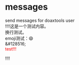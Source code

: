 # messages
send messages for doaxtools user<br>
!!!!这是一个测试内容。<br>
换行测试。<br>
emoji测试：&#128516;<br>
\&#128516;<br>
<span id=test style="color:red">test!!!</span>

!!!!
